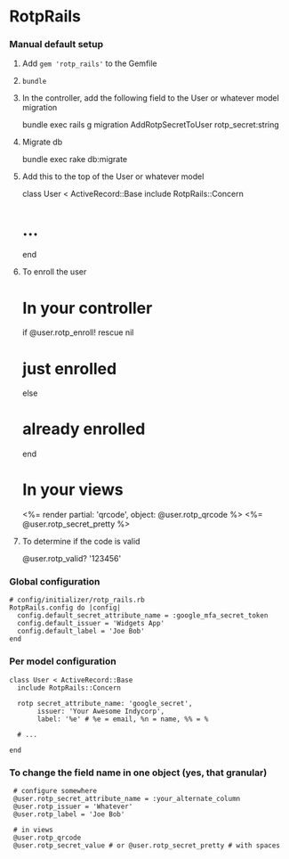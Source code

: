 # RotpRails


### Manual default setup

1. Add `gem 'rotp_rails'` to the Gemfile

1. `bundle`

1. In the controller, add the following field to the User or whatever model migration

    bundle exec rails g migration AddRotpSecretToUser rotp_secret:string

1.  Migrate db

    bundle exec rake db:migrate

1. Add this to the top of the User or whatever model

    class User < ActiveRecord::Base
      include RotpRails::Concern
      
      # ...
    end

1. To enroll the user

    # In your controller
    if @user.rotp_enroll! rescue nil
      # just enrolled
    else
      # already enrolled
    end

    # In your views
    <%= render partial: 'qrcode', object: @user.rotp_qrcode %>
    <%= @user.rotp_secret_pretty %>
   
1. To determine if the code is valid

    @user.rotp_valid? '123456'

### Global configuration

    # config/initializer/rotp_rails.rb
    RotpRails.config do |config|
      config.default_secret_attribute_name = :google_mfa_secret_token
      config.default_issuer = 'Widgets App'
      config.default_label = 'Joe Bob'
    end

### Per model configuration

    class User < ActiveRecord::Base
      include RotpRails::Concern

      rotp secret_attribute_name: 'google_secret',
           issuer: 'Your Awesome Indycorp',
           label: '%e' # %e = email, %n = name, %% = %

      # ...

    end


### To change the field name in one object (yes, that granular)

     # configure somewhere
     @user.rotp_secret_attribute_name = :your_alternate_column
     @user.rotp_issuer = 'Whatever'
     @user.rotp_label = 'Joe Bob'

     # in views
     @user.rotp_qrcode
     @user.rotp_secret_value # or @user.rotp_secret_pretty # with spaces
